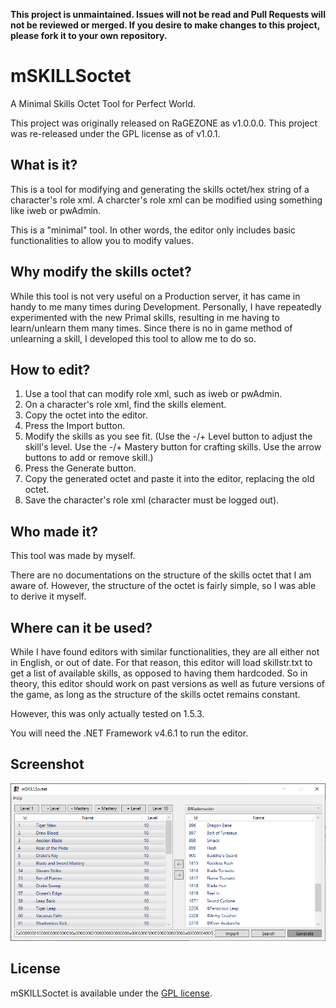 **This project is unmaintained. Issues will not be read and Pull Requests will
not be reviewed or merged. If you desire to make changes to this project, please
fork it to your own repository.**

# mSKILLSoctet

A Minimal Skills Octet Tool for Perfect World.

This project was originally released on RaGEZONE as v1.0.0.0. This project was
re-released under the GPL license as of v1.0.1.

## What is it?

This is a tool for modifying and generating the skills octet/hex string of a
character's role xml. A charcter's role xml can be modified using something like
iweb or pwAdmin.

This is a "minimal" tool. In other words, the editor only includes basic
functionalities to allow you to modify values.

## Why modify the skills octet?

While this tool is not very useful on a Production server, it has came in handy
to me many times during Development. Personally, I have repeatedly experimented
with the new Primal skills, resulting in me having to learn/unlearn them many
times. Since there is no in game method of unlearning a skill, I developed this
tool to allow me to do so.

## How to edit?

1. Use a tool that can modify role xml, such as iweb or pwAdmin.
2. On a character's role xml, find the skills element.
3. Copy the octet into the editor.
4. Press the Import button.
5. Modify the skills as you see fit. (Use the -/+ Level button to adjust the
   skill's level. Use the -/+ Mastery button for crafting skills. Use the arrow
   buttons to add or remove skill.)
6. Press the Generate button.
7. Copy the generated octet and paste it into the editor, replacing the old
   octet.
8. Save the character's role xml (character must be logged out).

## Who made it?

This tool was made by myself.

There are no documentations on the structure of the skills octet that I am aware
of. However, the structure of the octet is fairly simple, so I was able to
derive it myself.

## Where can it be used?

While I have found editors with similar functionalities, they are all either not
in English, or out of date. For that reason, this editor will load skillstr.txt
to get a list of available skills, as opposed to having them hardcoded. So in
theory, this editor should work on past versions as well as future versions of
the game, as long as the structure of the skills octet remains constant.

However, this was only actually tested on 1.5.3.

You will need the .NET Framework v4.6.1 to run the editor.

## Screenshot

![Image of Main Window](img/main.png)

## License

mSKILLSoctet is available under the [GPL license](LICENSE).
